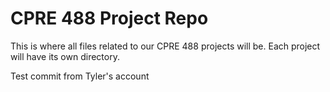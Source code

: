 # CPRE 488 Project Repo

This is where all files related to our CPRE 488 projects will be. Each project will have its own directory.

Test commit from Tyler's account
